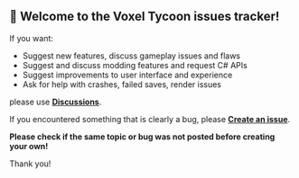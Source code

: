 ## 👋 Welcome to the Voxel Tycoon issues tracker!
If you want:
  * Suggest new features, discuss gameplay issues and flaws
  * Suggest and discuss modding features and request C# APIs
  * Suggest improvements to user interface and experience
  * Ask for help with crashes, failed saves, render issues
  
please use [**Discussions**](https://github.com/voxeltycoon/issues/discussions).

If you encountered something that is clearly a bug, please [**Create an issue**](https://github.com/voxeltycoon/issues/issues/new?assignees=&labels=&template=bug_report.md&title=).

**Please check if the same topic or bug was not posted before creating your own!**

Thank you!
